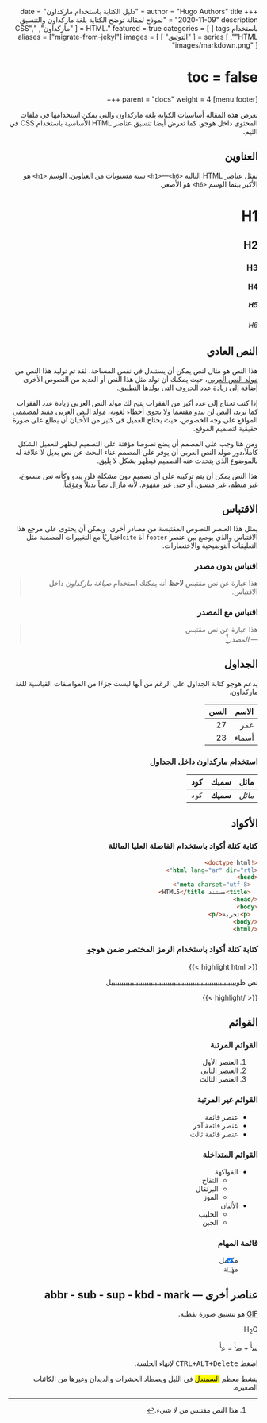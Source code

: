 +++
author = "Hugo Authors"
title = "دليل الكتابة باستخدام ماركداون"
date = "2020-11-09"
description = "نموذج لمقالة توضح الكتابة بلغة ماركداون والتنسيق باستخدام HTML."
featured = true
categories = [
]
tags = [
  "ماركداون",
  "CSS",
  "HTML",
]
series = [
  "التوثيق"
]
aliases = ["migrate-from-jekyl"]
images = [
  "images/markdown.png"
]
# toc = false
[menu.footer]
  parent = "docs"
  weight = 4
+++

تعرض هذه المقالة أساسيات الكتابة بلغة ماركداون والتي يمكن استخدامها في ملفات المحتوى داخل هوجو، كما تعرض أيضا تنسيق عناصر HTML الأساسية باستخدام CSS في الثيم.
<!--more-->

## العناوين

تمثل عناصر HTML التالية `<h1>`—`<h6>` ستة مستويات من العناوين. الوسم `<h1>` هو اﻷكبر بينما الوسم `<h6>` هو الأصغر.

# H1
## H2
### H3
#### H4
##### H5
###### H6

## النص العادي

هذا النص هو مثال لنص يمكن أن يستبدل في نفس المساحة، لقد تم توليد هذا النص من [مولد النص العربى](https://colorslab.com/textgator/)، حيث يمكنك أن تولد مثل هذا النص أو العديد من النصوص الأخرى إضافة إلى زيادة عدد الحروف التى يولدها التطبيق.

إذا كنت تحتاج إلى عدد أكبر من الفقرات يتيح لك مولد النص العربى زيادة عدد الفقرات كما تريد، النص لن يبدو مقسما ولا يحوي أخطاء لغوية، مولد النص العربى مفيد لمصممي المواقع على وجه الخصوص، حيث يحتاج العميل فى كثير من الأحيان أن يطلع على صورة حقيقية لتصميم الموقع.

ومن هنا وجب على المصمم أن يضع نصوصا مؤقتة على التصميم ليظهر للعميل الشكل كاملاً،دور مولد النص العربى أن يوفر على المصمم عناء البحث عن نص بديل لا علاقة له بالموضوع الذى يتحدث عنه التصميم فيظهر بشكل لا يليق.

هذا النص يمكن أن يتم تركيبه على أي تصميم دون مشكلة فلن يبدو وكأنه نص منسوخ، غير منظم، غير منسق، أو حتى غير مفهوم. لأنه مازال نصاً بديلاً ومؤقتاً.

## الاقتباس

يمثل هذا العنصر النصوص المقتبسة من مصادر أخرى، ويمكن أن يحتوى على مرجع هذا الاقتباس والذي يوضع بين عنصر `footer` أة `cite`اختياريًا مع التغييرات المضمنة مثل التعليقات التوضيحية والاختصارات.


### اقتباس بدون مصدر

> هذا عبارة عن نص مقتبس
> **لاحظ** أنه يمكنك استخدام *صياغة ماركداون* داخل الاقتباس.

### اقتباس مع المصدر

> هذا عبارة عن نص مقتبس<br>
> — <cite>المصدر[^1]</cite>

[^1]: هذا النص مقتبس من لا شيء.

## الجداول

يدعم هوجو كتابة الجداول على الرغم من أنها ليست جزءًا من المواصفات القياسية للغة ماركداون.


   الاسم | السن
--------|------
    عمر | 27
  أسماء | 23

### استخدام ماركداون داخل الجداول

| مائل   | سميك     | كود   |
| --------  | -------- | ------ |
| *مائل* | **سميك** | `كود` |

## الأكواد

### كتابة كتلة أكواد باستخدام الفاصلة العليا المائلة

```html
<!doctype html>
<html lang="ar" dir="rtl">
<head>
  <meta charset="utf-8">
  <title>مستند HTML5</title>
</head>
<body>
  <p>تجربة</p>
</body>
</html>
```

### كتابة كتلة أكواد باستخدام الرمز المختصر ضمن هوجو
{{< highlight html >}}
<!doctype html>
<html lang="ar" dir="rtl">
<head>
  <meta charset="utf-8">
  <title>مستند HTML5 آخر</title>
</head>
<body>
  <p>نص طوييييييييييييييييييييييييييييييييييييييييييييييييييييييييييييل</p>
</body>
</html>
{{< /highlight >}}

## القوائم

### القوائم المرتبة

1. العنصر اﻷول
2. العنصر الثاني
3. العنصر الثالث

### القوائم غير المرتبة

* عنصر قائمة
* عنصر قائمة آخر
* عنصر قائمة ثالث

### القوائم المتداخلة

* الفواكهة
  * التفاح
  * البرتقال
  * الموز
* الألبان
  * الحليب
  * الجبن

### قائمة المهام

- [x] مكتمل
- [ ] مهمة

## عناصر أخرى — abbr - sub - sup - kbd - mark

<abbr title="نسق الرسومات المتبادلة">GIF</abbr> هو تنسيق صورة نقطية.

H<sub>2</sub>O

س<sup>أ</sup> + ص<sup>أ</sup> = ع<sup>أ</sup>

اضغط <kbd><kbd>CTRL</kbd>+<kbd>ALT</kbd>+<kbd>Delete</kbd></kbd> ﻹنهاء الجلسة.

ينشط معظم <mark>السمندل</mark> في الليل ويصطاد الحشرات والديدان وغيرها من الكائنات الصغيرة.
